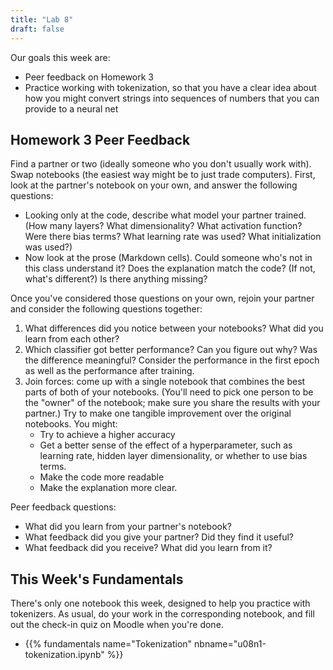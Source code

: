 ```yaml
---
title: "Lab 8"
draft: false
---
```


Our goals this week are:

- Peer feedback on Homework 3
- Practice working with tokenization, so that you have a clear idea about how you might convert strings into sequences of numbers that you can provide to a neural net

## Homework 3 Peer Feedback

Find a partner or two (ideally someone who you don't usually work with). Swap notebooks (the easiest way might be to just trade computers). First, look at the partner's notebook on your own, and answer the following questions:

- Looking only at the code, describe what model your partner trained. (How many layers? What dimensionality? What activation function? Were there bias terms? What learning rate was used? What initialization was used?)
- Now look at the prose (Markdown cells). Could someone who's not in this class understand it? Does the explanation match the code? (If not, what's different?) Is there anything missing?

Once you've considered those questions on your own, rejoin your partner and consider the following questions together:

1. What differences did you notice between your notebooks? What did you learn from each other?
2. Which classifier got better performance? Can you figure out why? Was the difference meaningful? Consider the performance in the first epoch as well as the performance after training.
3. Join forces: come up with a single notebook that combines the best parts of both of your notebooks. (You'll need to pick one person to be the "owner" of the notebook; make sure you share the results with your partner.) Try to make one tangible improvement over the original notebooks. You might:
    - Try to achieve a higher accuracy
    - Get a better sense of the effect of a hyperparameter, such as learning rate, hidden layer dimensionality, or whether to use bias terms.
    - Make the code more readable
    - Make the explanation more clear.

Peer feedback questions:

- What did you learn from your partner's notebook?
- What feedback did you give your partner? Did they find it useful?
- What feedback did you receive? What did you learn from it?




## This Week's Fundamentals

There's only one notebook this week, designed to help you practice with tokenizers. As usual, do your work in the corresponding notebook, and fill out the check-in quiz on Moodle when you're done.

- {{% fundamentals name="Tokenization" nbname="u08n1-tokenization.ipynb" %}}


